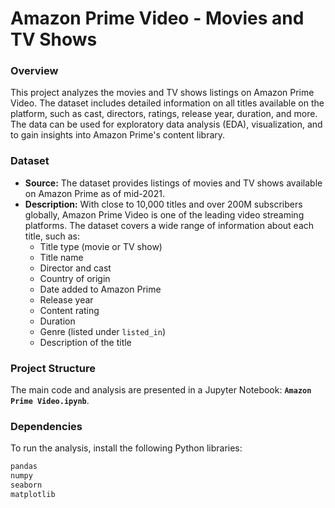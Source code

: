 # Amazon Prime Video - Movies and TV Shows

### Overview
This project analyzes the movies and TV shows listings on Amazon Prime Video. The dataset includes detailed information on all titles available on the platform, such as cast, directors, ratings, release year, duration, and more. The data can be used for exploratory data analysis (EDA), visualization, and to gain insights into Amazon Prime's content library.

### Dataset
- **Source:** The dataset provides listings of movies and TV shows available on Amazon Prime as of mid-2021.
- **Description:** With close to 10,000 titles and over 200M subscribers globally, Amazon Prime Video is one of the leading video streaming platforms. The dataset covers a wide range of information about each title, such as:
  - Title type (movie or TV show)
  - Title name
  - Director and cast
  - Country of origin
  - Date added to Amazon Prime
  - Release year
  - Content rating
  - Duration
  - Genre (listed under `listed_in`)
  - Description of the title

### Project Structure
The main code and analysis are presented in a Jupyter Notebook: **`Amazon Prime Video.ipynb`**.

### Dependencies
To run the analysis, install the following Python libraries:
```python
pandas
numpy
seaborn
matplotlib
